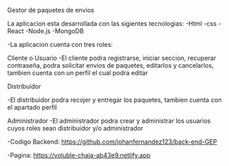 Gestor de paquetes de envios

La aplicacion esta desarrollada con las sigientes tecnologias:
  -Html
  -css
  -React
  -Node.js
  -MongoDB
  
  

-La aplicacion cuenta con tres roles:

Cliente o Usuario
-El cliente podra registrarse, iniciar seccion, recuperar contraseña, podra solicitar envios de paquetes, editarlos y cancelarlos,
 tambien cuenta con un perfil el cual podra editar

Distribuidor

-El distribuidor podra recojer y entregar los paquetes, tambien cuenta con el apartado perfil

Administrador
-El administrador podra crear y administrar los usuarios cuyos roles sean  distribuidor y/o administrador


-Codigo Backend: https://github.com/johanfernandez123/back-end-GEP

-Pagina: https://voluble-chaja-ab43e9.netlify.app
